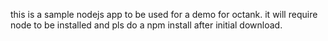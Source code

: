 this is a sample nodejs app to be used for a demo for octank.
it will require node to be installed and pls do a npm install after initial download.

